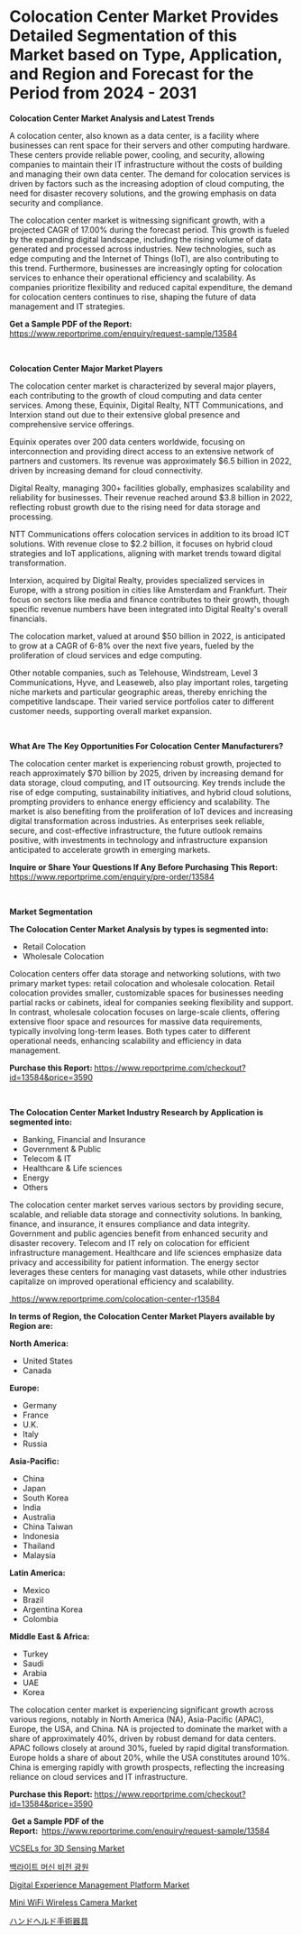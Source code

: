<p><h1>Colocation Center Market Provides Detailed Segmentation of this Market based on Type, Application, and Region and Forecast for the Period from 2024 - 2031</h1></p><p><strong>Colocation Center Market Analysis and Latest Trends</strong></p>
<p><p>A colocation center, also known as a data center, is a facility where businesses can rent space for their servers and other computing hardware. These centers provide reliable power, cooling, and security, allowing companies to maintain their IT infrastructure without the costs of building and managing their own data center. The demand for colocation services is driven by factors such as the increasing adoption of cloud computing, the need for disaster recovery solutions, and the growing emphasis on data security and compliance.</p><p>The colocation center market is witnessing significant growth, with a projected CAGR of 17.00% during the forecast period. This growth is fueled by the expanding digital landscape, including the rising volume of data generated and processed across industries. New technologies, such as edge computing and the Internet of Things (IoT), are also contributing to this trend. Furthermore, businesses are increasingly opting for colocation services to enhance their operational efficiency and scalability. As companies prioritize flexibility and reduced capital expenditure, the demand for colocation centers continues to rise, shaping the future of data management and IT strategies.</p></p>
<p><strong>Get a Sample PDF of the Report:&nbsp;</strong> <a href="https://www.reportprime.com/enquiry/request-sample/13584">https://www.reportprime.com/enquiry/request-sample/13584</a></p>
<p>&nbsp;</p>
<p><strong>Colocation Center Major Market Players</strong></p>
<p><p>The colocation center market is characterized by several major players, each contributing to the growth of cloud computing and data center services. Among these, Equinix, Digital Realty, NTT Communications, and Interxion stand out due to their extensive global presence and comprehensive service offerings.</p><p>Equinix operates over 200 data centers worldwide, focusing on interconnection and providing direct access to an extensive network of partners and customers. Its revenue was approximately $6.5 billion in 2022, driven by increasing demand for cloud connectivity.</p><p>Digital Realty, managing 300+ facilities globally, emphasizes scalability and reliability for businesses. Their revenue reached around $3.8 billion in 2022, reflecting robust growth due to the rising need for data storage and processing.</p><p>NTT Communications offers colocation services in addition to its broad ICT solutions. With revenue close to $2.2 billion, it focuses on hybrid cloud strategies and IoT applications, aligning with market trends toward digital transformation.</p><p>Interxion, acquired by Digital Realty, provides specialized services in Europe, with a strong position in cities like Amsterdam and Frankfurt. Their focus on sectors like media and finance contributes to their growth, though specific revenue numbers have been integrated into Digital Realty's overall financials.</p><p>The colocation market, valued at around $50 billion in 2022, is anticipated to grow at a CAGR of 6-8% over the next five years, fueled by the proliferation of cloud services and edge computing.</p><p>Other notable companies, such as Telehouse, Windstream, Level 3 Communications, Hyve, and Leaseweb, also play important roles, targeting niche markets and particular geographic areas, thereby enriching the competitive landscape. Their varied service portfolios cater to different customer needs, supporting overall market expansion.</p></p>
<p>&nbsp;</p>
<p><strong>What Are The Key Opportunities For Colocation Center Manufacturers?</strong></p>
<p><p>The colocation center market is experiencing robust growth, projected to reach approximately $70 billion by 2025, driven by increasing demand for data storage, cloud computing, and IT outsourcing. Key trends include the rise of edge computing, sustainability initiatives, and hybrid cloud solutions, prompting providers to enhance energy efficiency and scalability. The market is also benefiting from the proliferation of IoT devices and increasing digital transformation across industries. As enterprises seek reliable, secure, and cost-effective infrastructure, the future outlook remains positive, with investments in technology and infrastructure expansion anticipated to accelerate growth in emerging markets.</p></p>
<p><strong>Inquire or Share Your Questions If Any Before Purchasing This Report:</strong> <a href="https://www.reportprime.com/enquiry/pre-order/13584">https://www.reportprime.com/enquiry/pre-order/13584</a></p>
<p>&nbsp;</p>
<p><strong>Market Segmentation</strong></p>
<p><strong>The Colocation Center Market Analysis by types is segmented into:</strong></p>
<p><ul><li>Retail Colocation</li><li>Wholesale Colocation</li></ul></p>
<p><p>Colocation centers offer data storage and networking solutions, with two primary market types: retail colocation and wholesale colocation. Retail colocation provides smaller, customizable spaces for businesses needing partial racks or cabinets, ideal for companies seeking flexibility and support. In contrast, wholesale colocation focuses on large-scale clients, offering extensive floor space and resources for massive data requirements, typically involving long-term leases. Both types cater to different operational needs, enhancing scalability and efficiency in data management.</p></p>
<p><strong>Purchase this Report:&nbsp;</strong><a href="https://www.reportprime.com/checkout?id=13584&price=3590">https://www.reportprime.com/checkout?id=13584&price=3590</a></p>
<p>&nbsp;</p>
<p><strong>The Colocation Center Market Industry Research by Application is segmented into:</strong></p>
<p><ul><li>Banking, Financial and Insurance</li><li>Government & Public</li><li>Telecom & IT</li><li>Healthcare & Life sciences</li><li>Energy</li><li>Others</li></ul></p>
<p><p>The colocation center market serves various sectors by providing secure, scalable, and reliable data storage and connectivity solutions. In banking, finance, and insurance, it ensures compliance and data integrity. Government and public agencies benefit from enhanced security and disaster recovery. Telecom and IT rely on colocation for efficient infrastructure management. Healthcare and life sciences emphasize data privacy and accessibility for patient information. The energy sector leverages these centers for managing vast datasets, while other industries capitalize on improved operational efficiency and scalability.</p></p>
<p><a href="https://www.reportprime.com/colocation-center-r13584">&nbsp;https://www.reportprime.com/colocation-center-r13584</a></p>
<p><strong>In terms of Region, the Colocation Center Market Players available by Region are:</strong></p>
<p>
    <p> <strong> North America: </strong>
        <ul>
            <li>United States</li>
            <li>Canada</li>
        </ul>
        </p> 
    <p> <strong> Europe: </strong>
        <ul>
            <li>Germany</li>
            <li>France</li>
            <li>U.K.</li>
            <li>Italy</li>
            <li>Russia</li>
        </ul>
        </p> 
    <p> <strong> Asia-Pacific: </strong>
        <ul>
            <li>China</li>
            <li>Japan</li>
            <li>South Korea</li>
            <li>India</li>
            <li>Australia</li>
            <li>China Taiwan</li>
            <li>Indonesia</li>
            <li>Thailand</li>
            <li>Malaysia</li>
        </ul>
        </p> 
    <p> <strong> Latin America: </strong>
        <ul>
            <li>Mexico</li>
            <li>Brazil</li>
            <li>Argentina Korea</li>
            <li>Colombia</li>
        </ul>
        </p> 
    <p> <strong> Middle East & Africa: </strong>
        <ul>
            <li>Turkey</li>
            <li>Saudi</li>
            <li>Arabia</li>
            <li>UAE</li>
            <li>Korea</li>
        </ul>
    </p>
    </p>
<p><p>The colocation center market is experiencing significant growth across various regions, notably in North America (NA), Asia-Pacific (APAC), Europe, the USA, and China. NA is projected to dominate the market with a share of approximately 40%, driven by robust demand for data centers. APAC follows closely at around 30%, fueled by rapid digital transformation. Europe holds a share of about 20%, while the USA constitutes around 10%. China is emerging rapidly with growth prospects, reflecting the increasing reliance on cloud services and IT infrastructure.</p></p>
<p><strong>Purchase this Report: </strong><a href="https://www.reportprime.com/checkout?id=13584&price=3590">https://www.reportprime.com/checkout?id=13584&price=3590</a></p>
<p>&nbsp;<strong>Get a Sample PDF of the Report:&nbsp;&nbsp;</strong><a href="https://www.reportprime.com/enquiry/request-sample/13584">https://www.reportprime.com/enquiry/request-sample/13584</a></p>
<p><strong></strong></p>
<p><p><a href="https://medium.com/@kelleebernier1851/the-comprehensive-vcsels-for-3d-sensing-market-research-report-is-essential-for-understanding-e12b7962e0da">VCSELs for 3D Sensing Market</a></p><p><a href="https://medium.com/@matthew_harrop14/2024%EB%85%84%EB%B6%80%ED%84%B0-2031%EB%85%84%EA%B9%8C%EC%A7%80-%EC%98%88%EC%B8%A1%EB%90%98%EB%8A%94-%EB%B0%B1%EB%9D%BC%EC%9D%B4%ED%8A%B8-%EB%A8%B8%EC%8B%A0-%EB%B9%84%EC%A0%84-%EA%B4%91%EC%9B%90-%EC%8B%9C%EC%9E%A5-%EB%8F%99%ED%96%A5-%EB%B0%8F-%EC%A7%80%EC%97%AD-%ED%86%B5%EC%B0%B0%EB%A0%A5-7b803782576b">백라이트 머신 비전 광원</a></p><p><a href="https://github.com/AbbasMahmud554/Market-Research-Report-List-1/blob/main/digital-experience-management-platform-market.md">Digital Experience Management Platform Market</a></p><p><a href="https://www.linkedin.com/pulse/mini-wifi-wireless-camera-market-global-insights-regional-x9uoe?trackingId=HGA9G1bPTHWT7alHISlw%2BQ%3D%3D">Mini WiFi Wireless Camera Market</a></p><p><a href="https://medium.com/@alenaieme/handheld-surgical-instrument-market-%E3%81%AE%E3%82%B0%E3%83%AD%E3%83%BC%E3%83%90%E3%83%AB%E5%B8%82%E5%A0%B4%E6%A6%82%E8%A6%81%E3%81%AF-%E4%B8%96%E7%95%8C%E3%81%8A%E3%82%88%E3%81%B3%E4%B8%BB%E8%A6%81%E5%B8%82%E5%A0%B4%E3%81%AB%E3%81%8A%E3%81%91%E3%82%8B%E6%A5%AD%E7%95%8C%E3%81%AB%E5%BD%B1%E9%9F%BF%E3%82%92%E4%B8%8E%E3%81%88%E3%82%8B%E4%B8%BB%E8%A6%81%E3%81%AA%E3%83%88%E3%83%AC%E3%83%B3%E3%83%89%E3%81%AB%E3%81%A4%E3%81%84%E3%81%A6-%E7%8B%AC%E8%87%AA%E3%81%AE%E8%A6%96%E7%82%B9%E3%82%92%E6%8F%90%E4%BE%9B%E3%81%97%E3%81%BE%E3%81%99-97db954cd2c5">ハンドヘルド手術器具</a></p></p>